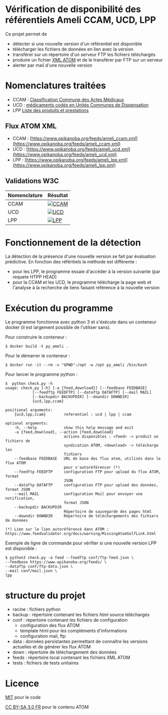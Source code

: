 Vérification de disponibilité des référentiels Ameli CCAM, UCD, LPP
===================================================================

Ce projet permet de
- détecter si une nouvelle version d'un référentiel est disponible
- télécharger les fichiers de données en lien avec la version
- transférer sur un répertoire d'un serveur FTP les fichiers téléchargés
- produire un fichier [XML ATOM](https://tools.ietf.org/html/rfc4287) et de le transférer par FTP sur un serveur
- alerter par mail d'une nouvelle version

# Nomenclatures traitées
- CCAM : [Classification Commune des Actes Médicaux](https://www.ameli.fr/medecin/exercice-liberal/facturation-remuneration/nomenclatures-codage/codage-actes-medicaux-ccam)
- UCD : [médicaments codés en Unités Communes de Dispensation](https://www.ameli.fr/etablissement-de-sante/exercice-professionnel/nomenclatures-codage/medicaments)
- LPP [Liste des produits et prestations](https://www.ameli.fr/etablissement-de-sante/exercice-professionnel/nomenclatures-codage/lpp)

## Flux ATOM XML
- CCAM : [https://www.opikanoba.org/feeds/ameli_ccam.xml](https://www.opikanoba.org/feeds/ameli_ccam.xml)
- UCD : [https://www.opikanoba.org/feeds/ameli_ucd.xml](https://www.opikanoba.org/feeds/ameli_ucd.xml)
- LPP : [https://www.opikanoba.org/feeds/ameli_lpp.xml](https://www.opikanoba.org/feeds/ameli_lpp.xml)

## Validations W3C

| Nomenclature | Résultat |
| ------------ | -------- |
| CCAM | [![CCAM](https://validator.w3.org/feed/images/valid-atom.png)](https://validator.w3.org/feed/check.cgi?url=https%3A//www.opikanoba.org/feeds/ameli_ccam.xml) |
| UCD  | [![UCD](https://validator.w3.org/feed/images/valid-atom.png)](https://validator.w3.org/feed/check.cgi?url=https%3A//www.opikanoba.org/feeds/ameli_ucd.xml) |
| LPP  | [![LPP](https://validator.w3.org/feed/images/valid-atom.png)](https://validator.w3.org/feed/check.cgi?url=https%3A//www.opikanoba.org/feeds/ameli_lpp.xml) |


# Fonctionnement de la détection
La détection de la présence d'une nouvelle version se fait par évaluation prédictive. 
En fonction des réféntiels la méthode est différente :
- pour les LPP, le programme essaie d'accèder à la version suivante (par requete HTPP HEAD)
- pour la CCAM et les UCD, le programme télécharge la page web et l'analyse à la recherche de liens faisant référence à la nouvelle version

# Exécution du programme
Le programme fonctionne avec python 3 et s'éxécute dans un conteneur docker (il est largement possible de l'utiliser sans).

Pour construire le conteneur :

    $ docker build -t py_ameli .

Pour le démarrer le conteneur : 

    $ docker run -it --rm -v "$PWD":/opt -w /opt py_ameli /bin/bash

Pour lancer le programme python :

    $  python check.py -h
    usage: check.py [-h] [-a {feed,download}] [--feedbase FEEDBASE]
                [--feedftp FEEDFTP] [--dataftp DATAFTP] [--mail MAIL]
                [--backupdir BACKUPDIR] [--downdir DOWNDIR]
                {ucd,lpp,ccam}

    positional arguments:
        {ucd,lpp,ccam}        referentiel : ucd | lpp | ccam

    optional arguments:
        -h, --help            show this help message and exit
        -a {feed,download}, --action {feed,download}
                              actions disponibles : <feed> -> produit un fichiers de
                              syndication ATOM, <download> -> télécharge les
                              fichiers
        --feedbase FEEDBASE   URL de base des flux atom, utilisés dans le flux ATOM
                              pour s'autoréférencer (*)
        --feedftp FEEDFTP     configuration FTP pour upload du flux ATOM, format
                              JSON
        --dataftp DATAFTP     configuration FTP pour upload des données, format JSON
        --mail MAIL           configuration Mail pour envoyer une notification,
                              format JSON
        --backupdir BACKUPDIR
                              Répertoire de sauvegarde des pages html
        --downdir DOWNDIR     Répertoire de téléchargements des fichiers de données

    (*) Lien sur le lien autoréférencé dans ATOM :
    https://www.feedvalidator.org/docs/warning/MissingAtomSelfLink.html


Exemple de ligne de commande pour vérifier si une nouvelle version LPP est disponible :

    $ python3 check.py -a feed --feedftp conf/ftp-feed.json \
    --feedbase https://www.opikanoba.org/feeds/ \
    --dataftp conf/ftp-data.json \
    --mail conf/mail.json \
    lpp

# structure du projet
- racine : fichiers python
- backup : répertoire contenant les fichiers html source téléchargés
- conf : répertoire contenant les fichiers de configuration
    - configuration des flux ATOM
    - template html pour les compléments d'informations
    - configuration mail, ftp
- data : données persistantes permettant de connaître les versions actuelles et de générer les flux ATOM
- down : répertoire de téléchargement des données
- feeds : répertoire local contenant les fichiers XML ATOM
- tests : fichiers de tests unitaires

# Licence 

[MIT](LICENSE) pour le code

[CC BY-SA 3.0 FR](https://creativecommons.org/licenses/by-sa/3.0/fr/) pour le contenu ATOM